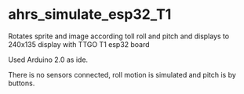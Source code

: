 # ahrs_simulate_esp32_T1
Rotates sprite and image according toll roll and pitch and displays to 240x135 display with TTGO T1 esp32 board

Used Arduino 2.0 as ide.

There is no sensors connected, roll motion is simulated and pitch is by buttons.
